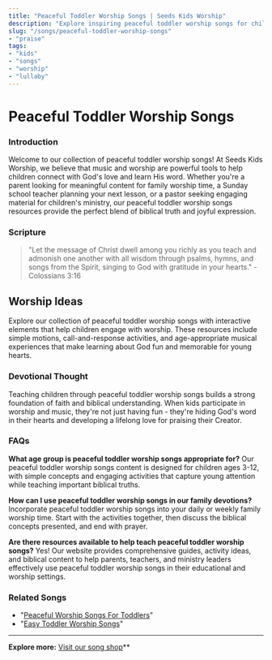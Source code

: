 ```yaml
---
title: "Peaceful Toddler Worship Songs | Seeds Kids Worship"
description: "Explore inspiring peaceful toddler worship songs for children's worship and faith development. Biblical music resources for families and ministry."
slug: "/songs/peaceful-toddler-worship-songs"
- "praise"
tags:
- "kids"
- "songs"
- "worship"
- "lullaby"
---
```


# Peaceful Toddler Worship Songs

### Introduction

Welcome to our collection of peaceful toddler worship songs! At Seeds Kids Worship, we believe that music and worship are powerful tools to help children connect with God's love and learn His word. Whether you're a parent looking for meaningful content for family worship time, a Sunday school teacher planning your next lesson, or a pastor seeking engaging material for children's ministry, our peaceful toddler worship songs resources provide the perfect blend of biblical truth and joyful expression.

### Scripture

> "Let the message of Christ dwell among you richly as you teach and admonish one another with all wisdom through psalms, hymns, and songs from the Spirit, singing to God with gratitude in your hearts." - Colossians 3:16

## Worship Ideas

Explore our collection of peaceful toddler worship songs with interactive elements that help children engage with worship. These resources include simple motions, call-and-response activities, and age-appropriate musical experiences that make learning about God fun and memorable for young hearts.

### Devotional Thought

Teaching children through peaceful toddler worship songs builds a strong foundation of faith and biblical understanding. When kids participate in worship and music, they're not just having fun - they're hiding God's word in their hearts and developing a lifelong love for praising their Creator.

### FAQs

**What age group is peaceful toddler worship songs appropriate for?**
Our peaceful toddler worship songs content is designed for children ages 3-12, with simple concepts and engaging activities that capture young attention while teaching important biblical truths.

**How can I use peaceful toddler worship songs in our family devotions?**
Incorporate peaceful toddler worship songs into your daily or weekly family worship time. Start with the activities together, then discuss the biblical concepts presented, and end with prayer.

**Are there resources available to help teach peaceful toddler worship songs?**
Yes! Our website provides comprehensive guides, activity ideas, and biblical content to help parents, teachers, and ministry leaders effectively use peaceful toddler worship songs in their educational and worship settings.

### Related Songs

- "[Peaceful Worship Songs For Toddlers](/songs/peaceful-worship-songs-for-toddlers/)"
- "[Easy Toddler Worship Songs](/songs/easy-toddler-worship-songs/)"

---

**Explore more:** [Visit our song shop](https://seedskidsworship.com/shop)**

<!-- Schema Markup -->
<script type="application/ld+json">
{
  "@context": "https://schema.org",
  "@type": "MusicRecording",
  "name": "Peaceful Toddler Worship Songs",
  "byArtist": {
    "@type": "MusicGroup",
    "name": "Seeds Kids Worship"
  },
  "isFamilyFriendly": true,
  "url": "https://seedskidsworship.com/songs/peaceful-toddler-worship-songs/"
}
</script>
